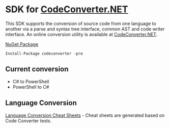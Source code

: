 # SDK for [CodeConverter.NET](https://codeconverter.net)

This SDK supports the conversion of source code from one language to another via a parse and syntax tree interface, common AST and code writer interface. An online conversion utility is available at [CodeConverter.NET](https://codeconverter.net).

[NuGet Package](https://www.nuget.org/packages/codeconverter/)

```
Install-Package codeconverter -pre
```

## Current conversion

- C# to PowerShell
- PowerShell to C#

## Language Conversion

[Language Conversion Cheat Sheets](https://codeconverter.net/cheatsheet) - Cheat sheets are generated based on Code Converter tests. 
